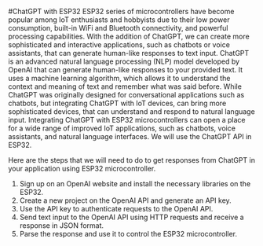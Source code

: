 #ChatGPT with ESP32
ESP32 series of microcontrollers have become popular among IoT enthusiasts and hobbyists due to their low power consumption, built-in WiFi and Bluetooth connectivity, and powerful processing capabilities. With the addition of ChatGPT, we can create more sophisticated and interactive applications, such as chatbots or voice assistants, that can generate human-like responses to text input.
ChatGPT is an advanced natural language processing (NLP) model developed by OpenAI that can generate human-like responses to your provided text. It uses a machine learning algorithm, which allows it to understand the context and meaning of text and remember what was said before.
While ChatGPT was originally designed for conversational applications such as chatbots, but integrating ChatGPT with IoT devices, can bring more sophisticated devices, that can understand and respond to natural language input.
Integrating ChatGPT with ESP32 microcontrollers can open a place for a wide range of improved IoT applications, such as chatbots, voice assistants, and natural language interfaces. We will use the ChatGPT API in ESP32.

Here are the steps that we will need to do to get responses from ChatGPT in your application using ESP32 microcontroller.

1. Sign up on an OpenAI website and install the necessary libraries on the ESP32.
2. Create a new project on the OpenAI API and generate an API key.
3. Use the API key to authenticate requests to the OpenAI API.
4. Send text input to the OpenAI API using HTTP requests and receive a response in JSON format.
5. Parse the response and use it to control the ESP32 microcontroller.
